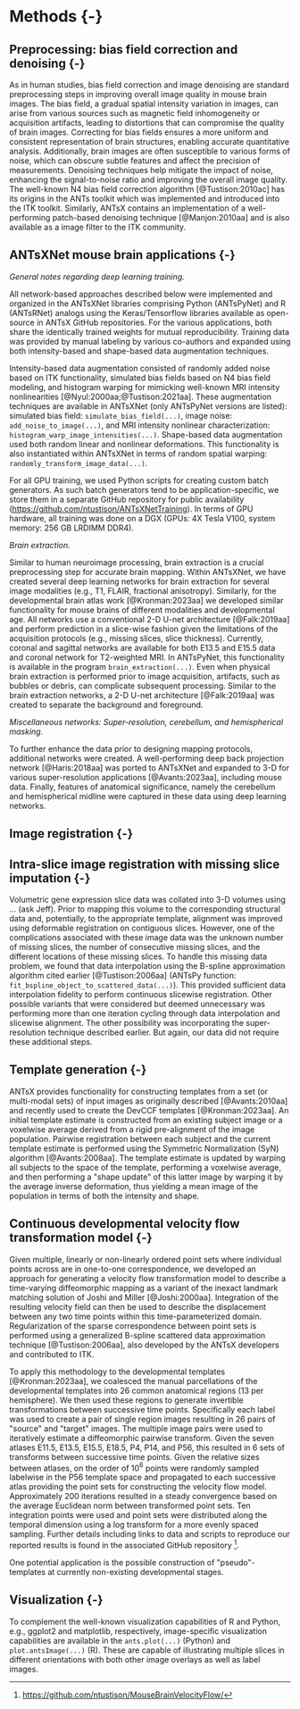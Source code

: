 

# Methods {-} 

## Preprocessing: bias field correction and denoising {-}

As in human studies, bias field correction and image denoising are standard
preprocessing steps in improving overall image quality in mouse brain images.
The bias field, a gradual spatial intensity variation in images, can arise from
various sources such as magnetic field inhomogeneity or acquisition artifacts,
leading to distortions that can compromise the quality of brain images.
Correcting for bias fields ensures a more uniform and consistent representation
of brain structures, enabling accurate quantitative analysis. Additionally,
brain images are often susceptible to various forms of noise, which can obscure
subtle features and affect the precision of measurements. Denoising techniques
help mitigate the impact of noise, enhancing the signal-to-noise ratio and
improving the overall image quality.  The well-known N4 bias field correction
algorithm [@Tustison:2010ac] has its origins in the ANTs toolkit which was
implemented and introduced into the ITK toolkit.  Similarly, ANTsX contains an
implementation of a well-performing patch-based denoising technique
[@Manjon:2010aa] and is also available as a image filter to the ITK community.

## ANTsXNet mouse brain applications {-}

_General notes regarding deep learning training._

All network-based approaches described below were implemented and organized in
the ANTsXNet libraries comprising Python (ANTsPyNet) and R (ANTsRNet) analogs
using the Keras/Tensorflow libraries available as open-source in ANTsX GitHub
repositories. For the various applications, both share the identically trained
weights for mutual reproducibility.  Training data was provided by manual
labeling by various co-authors and expanded using both intensity-based and
shape-based data augmentation techniques.

Intensity-based data augmentation consisted of randomly added noise based on ITK
functionality, simulated bias fields based on N4 bias field modeling, and
histogram warping for mimicking well-known MRI intensity nonlinearities
[@Nyul:2000aa;@Tustison:2021aa]. These augmentation techniques are available in
ANTsXNet (only ANTsPyNet versions are listed):  simulated bias field:
``simulate_bias_field(...)``, image noise: ``add_noise_to_image(...)``, and MRI
intensity nonlinear characterization: ``histogram_warp_image_intensities(...)``.
Shape-based data augmentation used both random linear and nonlinear
deformations.  This functionality is also instantiated within ANTsXNet in terms
of random spatial warping: ``randomly_transform_image_data(...)``.

For all GPU training, we used Python scripts for creating custom batch
generators. As such batch generators tend to be application-specific, we store
them in a separate GitHub repository for public availability
(https://github.com/ntustison/ANTsXNetTraining). In terms of GPU hardware, all
training was done on a DGX (GPUs: 4X Tesla V100, system memory: 256 GB LRDIMM
DDR4).

_Brain extraction._

Similar to human neuroimage processing, brain extraction is a crucial
preprocessing step for accurate brain mapping.  Within ANTsXNet, we have created
several deep learning networks for brain extraction for several image modalities
(e.g., T1, FLAIR, fractional anisotropy).  Similarly, for the developmental
brain atlas work [@Kronman:2023aa] we developed similar functionality for mouse
brains of different modalities and developmental age.  All networks use a
conventional 2-D U-net architecture [@Falk:2019aa] and perform prediction in a
slice-wise fashion given the limitations of the acquisition protocols (e.g.,
missing slices, slice thickness).  Currently, coronal and sagittal networks are
available for both E13.5 and E15.5 data and coronal network for T2-weighted MRI.
In ANTsPyNet, this functionality is available in the program
``brain_extraction(...)``.  Even when physical brain extraction is
performed prior to image acquisition, artifacts, such as bubbles or debris, can
complicate subsequent processing.  Similar to the brain extraction networks, a
2-D U-net architecture [@Falk:2019aa] was created to separate the background and
foreground.  

_Miscellaneous networks:  Super-resolution, cerebellum, and hemispherical masking._

To further enhance the data prior to designing mapping protocols, additional
networks were created.  A well-performing deep back projection network
[@Haris:2018aa] was ported to ANTsXNet and expanded to 3-D for various
super-resolution applications [@Avants:2023aa], including mouse data.  Finally,
features of anatomical significance, namely the cerebellum and hemispherical
midline were captured in these data using deep learning networks.  

## Image registration {-}

## Intra-slice image registration with missing slice imputation {-}

Volumetric gene expression slice data was collated into 3-D volumes using ...
(ask Jeff). Prior to mapping this volume to the corresponding structural data
and, potentially, to the appropriate template, alignment was improved using
deformable registration on contiguous slices.  However, one of the complications
associated with these image data was the unknown number of missing slices, the
number of consecutive missing slices, and the different locations of these
missing slices.  To handle this missing data problem, we found that data
interpolation using the B-spline approximation algorithm cited earlier
[@Tustison:2006aa] (ANTsPy function:
``fit_bspline_object_to_scattered_data(...)``).  This provided sufficient data
interpolation fidelity to perform continuous slicewise registration.  Other
possible variants that were considered but deemed unnecessary was performing
more than one iteration cycling through data interpolation and slicewise
alignment.  The other possibility was incorporating the super-resolution
technique described earlier.  But again, our data did not require these
additional steps. 

## Template generation {-}

ANTsX provides functionality for constructing templates from a set (or
multi-modal sets) of input images as originally described [@Avants:2010aa]
and recently used to create the DevCCF templates [@Kronman:2023aa]. An
initial template estimate is constructed from an existing subject image or 
a voxelwise average derived from a rigid pre-alignment of the image population.
Pairwise registration between each subject and the current template estimate
is performed using the Symmetric Normalization (SyN) algorithm [@Avants:2008aa].
The template estimate is updated by warping all subjects to the space of the
template, performing a voxelwise average, and then performing a "shape update"
of this latter image by warping it by the average inverse deformation, thus
yielding a mean image of the population in terms of both the intensity and 
shape.  

## Continuous developmental velocity flow transformation model {-}

Given multiple, linearly or non-linearly ordered point sets where individual
points across are in one-to-one correspondence, we developed an approach for
generating a velocity flow transformation model to describe a time-varying
diffeomorphic mapping as a variant of the inexact landmark matching solution of
Joshi and Miller [@Joshi:2000aa].  Integration of the resulting velocity field
can then be used to describe the displacement between any two time points within
this time-parameterized domain.  Regularization of the sparse correspondence
between point sets is performed using a generalized B-spline scattered data
approximation technique [@Tustison:2006aa], also developed by the ANTsX
developers and contributed to ITK. 

To apply this methodology to the developmental templates [@Kronman:2023aa], we
coalesced the manual parcellations of the developmental templates into 26 common
anatomical regions (13 per hemisphere).  We then used these regions to generate
invertible transformations between successive time points. Specifically each
label was used to create a pair of single region images resulting in 26 pairs of
"source" and "target" images.  The multiple image pairs were used to iteratively
estimate a diffeomorphic pairwise transform. Given the seven atlases E11.5,
E13.5, E15.5, E18.5, P4, P14, and P56, this resulted in 6 sets of transforms
between successive time points. Given the relative sizes between atlases, on the
order of 10$^6$ points were randomly sampled labelwise in the P56 template space
and propagated to each successive atlas providing the point sets for
constructing the velocity flow model.  Approximately 200 iterations resulted in
a steady convergence based on the average Euclidean norm between transformed
point sets.  Ten integration points were used and point sets were distributed
along the temporal dimension using a log transform for a more evenly spaced
sampling.  Further details including links to data and scripts to reproduce our
reported results is found in the associated GitHub repository [^1]. 

[^1]: https://github.com/ntustison/MouseBrainVelocityFlow/

One potential application is the possible construction of "pseudo"-templates
at currently non-existing developmental stages.

## Visualization {-}

To complement the well-known visualization capabilities of R and Python, e.g.,
ggplot2 and matplotlib, respectively, image-specific visualization capabilities
are available in the ``ants.plot(...)`` (Python) and ``plot.antsImage(...)`` (R).
These are capable of illustrating multiple slices in different orientations with
both other image overlays as well as label images.  
